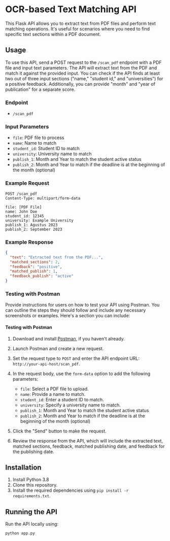 # OCR-based Text Matching API

This Flask API allows you to extract text from PDF files and perform text matching operations. It's useful for scenarios where you need to find specific text sections within a PDF document.

## Usage

To use this API, send a POST request to the `/scan_pdf` endpoint with a PDF file and input text parameters. The API will extract text from the PDF and match it against the provided input. You can check if the API finds at least two out of three input sections ("name," "student id," and "universities") for a positive feedback. Additionally, you can provide "month" and "year of publication" for a separate score.

### Endpoint
- `/scan_pdf`

### Input Parameters
- `file`: PDF file to process
- `name`: Name to match
- `student_id`: Student ID to match
- `university`: University name to match
- `publish_1`: Month and Year to match the student active status
- `publish_2`: Month and Year to match if the deadline is at the beginning of the month (optional)

### Example Request
```http
POST /scan_pdf
Content-Type: multipart/form-data

file: [PDF File]
name: John Doe
student_id: 12345
university: Example University
publish_1: Agustus 2023
publish_2: September 2023
```

### Example Response
```json
{
  "text": "Extracted text from the PDF...",
  "matched_sections": 2,
  "feedback": "positive",
  "matched_publish": 1,
  "feedback_publish": "active"
}
```
### Testing with Postman

Provide instructions for users on how to test your API using Postman. You can outline the steps they should follow and include any necessary screenshots or examples. Here's a section you can include:

#### Testing with Postman

1. Download and install [Postman](https://www.postman.com/), if you haven't already.

2. Launch Postman and create a new request.

3. Set the request type to `POST` and enter the API endpoint URL: `http://your-api-host/scan_pdf`.

4. In the request body, use the `form-data` option to add the following parameters:
   - `file`: Select a PDF file to upload.
   - `name`: Provide a name to match.
   - `student_id`: Enter a student ID to match.
   - `university`: Specify a university name to match.
   - `publish_1`: Month and Year to match the student active status
   - `publish_2`: Month and Year to match if the deadline is at the beginning of the month (optional)

5. Click the "Send" button to make the request.

6. Review the response from the API, which will include the extracted text, matched sections, feedback, matched publishing date, and feedback for the publishing date.

## Installation

1. Install Python 3.8
2. Clone this repository.
3. Install the required dependencies using `pip install -r requirements.txt`.

## Running the API

Run the API locally using:
```bash
python app.py
```
